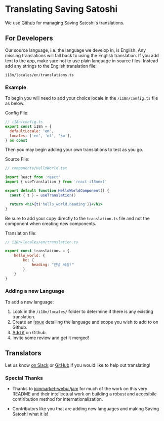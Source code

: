 # Translating Saving Satoshi

We use [Github](https://github.com/saving-satoshi/saving-satoshi) for managing Saving Satoshi's translations.

## For Developers

Our source language, i.e. the language we develop in, is English.
Any missing translations will fall back to using the English translation.
If you add text to the app, make sure not to use plain language in source files.
Instead add any strings to the English translation file:

```
i18n/locales/en/translations.ts
```

### Example

To begin you will need to add your choice locale in the `/i18n/config.ts` file as below.

Config File:

```jsx
// i18n/config.ts
export const i18n = {
  defaultLocale: 'en',
  locales: ['en', 'nl', 'ko'],
} as const
```
Then you may begin adding your own translations to test as you go.

Source File:

```jsx
// components/HelloWorld.tsx

import React from 'react'
import { useTranslation } from 'react-i18next'

export default function HelloWorldComponent() {
  const { t } = useTranslation()

  return <h1>{t('hello_world.heading')}</h1>
}
```

Be sure to add your copy directly to the `translation.ts` file and not the component when creating new components.

Translation file:

```jsx
// i18n/locales/en/translation.ts

export const translations = {
    hello_world: {
        ko: {
            heading: "안녕 세상!"
        }
    }
}
```

### Adding a new Language

To add a new language:

1. Look in the `/i18n/locales/` folder to determine if there is any existing translation.
1. Create an [issue](https://github.com/saving-satoshi/saving-satoshi/issues/new/choose) detailing the language and scope you wish to add to on Github.
1. [Add it](https://github.com/saving-satoshi/saving-satoshi/compare) on Github.
1. Invite some review and get it merged!

## Translators

Let us know [on Slack](https://bitcoindesign.slack.com/archives/C0442BRGJ5U) or [GitHub](https://github.com/saving-satoshi/saving-satoshi/issues/new) if you would like to help out translating!

### Special Thanks

- Thanks to [joinmarket-webui/jam](https://github.com/joinmarket-webui/jam) for much of the work on this very README and their intellectual work on building a robust and accesibile contiribution method for internationalization.

- Contributors like you that are adding new languages and making Saving Satoshi what it is!
